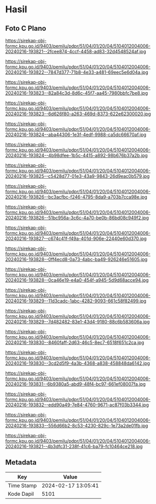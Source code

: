 # Hasil

## Foto C Plano

https://sirekap-obj-formc.kpu.go.id/9403/pemilu/pdpr/51/04/01/20/04/5104012004006-20240216-193821--2fcee874-4ccf-4458-ad83-32d4548524af.jpg

https://sirekap-obj-formc.kpu.go.id/9403/pemilu/pdpr/51/04/01/20/04/5104012004006-20240216-193822--7847d377-71b8-4e33-a481-69eec5e6d04a.jpg

https://sirekap-obj-formc.kpu.go.id/9403/pemilu/pdpr/51/04/01/20/04/5104012004006-20240216-193823--82a84c3d-8d6c-45f7-aa45-7980bbfc7be8.jpg

https://sirekap-obj-formc.kpu.go.id/9403/pemilu/pdpr/51/04/01/20/04/5104012004006-20240216-193823--6d626f80-a263-469d-8373-622e62300020.jpg

https://sirekap-obj-formc.kpu.go.id/9403/pemilu/pdpr/51/04/01/20/04/5104012004006-20240216-193824--aba44306-1e3f-4edf-9988-ca5dc66670af.jpg

https://sirekap-obj-formc.kpu.go.id/9403/pemilu/pdpr/51/04/01/20/04/5104012004006-20240216-193824--4b98dfee-1b5c-4415-a892-98b676b37a2b.jpg

https://sirekap-obj-formc.kpu.go.id/9403/pemilu/pdpr/51/04/01/20/04/5104012004006-20240216-193825--c5428d77-01e3-43a9-9843-26d9eac0b579.jpg

https://sirekap-obj-formc.kpu.go.id/9403/pemilu/pdpr/51/04/01/20/04/5104012004006-20240216-193826--bc3acfbc-f246-4795-8da9-a703b7cca98e.jpg

https://sirekap-obj-formc.kpu.go.id/9403/pemilu/pdpr/51/04/01/20/04/5104012004006-20240216-193826--51bc956a-3c6c-4a70-be0b-86bd08c949f2.jpg

https://sirekap-obj-formc.kpu.go.id/9403/pemilu/pdpr/51/04/01/20/04/5104012004006-20240216-193827--c674c41f-f49a-401d-906e-22440e60d370.jpg

https://sirekap-obj-formc.kpu.go.id/9403/pemilu/pdpr/51/04/01/20/04/5104012004006-20240216-193828--0ff4ecd8-0a73-4abc-ba49-926246e51605.jpg

https://sirekap-obj-formc.kpu.go.id/9403/pemilu/pdpr/51/04/01/20/04/5104012004006-20240216-193828--0ca46e19-e4a0-454f-a945-5d9d68acce94.jpg

https://sirekap-obj-formc.kpu.go.id/9403/pemilu/pdpr/51/04/01/20/04/5104012004006-20240216-193829--11d3cadc-1abc-4282-9093-661c58f82499.jpg

https://sirekap-obj-formc.kpu.go.id/9403/pemilu/pdpr/51/04/01/20/04/5104012004006-20240216-193829--7d482482-83e1-43d4-9180-88c6b583606a.jpg

https://sirekap-obj-formc.kpu.go.id/9403/pemilu/pdpr/51/04/01/20/04/5104012004006-20240216-193830--8460faff-2d63-46c5-8ec7-6518f651c2ca.jpg

https://sirekap-obj-formc.kpu.go.id/9403/pemilu/pdpr/51/04/01/20/04/5104012004006-20240216-193830--3cd2d5f9-4a3b-4368-a838-458848da6142.jpg

https://sirekap-obj-formc.kpu.go.id/9403/pemilu/pdpr/51/04/01/20/04/5104012004006-20240216-193831--6b9380a5-abd9-48f4-bc97-661ef08007fa.jpg

https://sirekap-obj-formc.kpu.go.id/9403/pemilu/pdpr/51/04/01/20/04/5104012004006-20240216-193832--edd90a49-7e84-4760-9671-ac87f03b3344.jpg

https://sirekap-obj-formc.kpu.go.id/9403/pemilu/pdpr/51/04/01/20/04/5104012004006-20240216-193833--556d66b2-8c53-4230-829c-1e73a2de01fb.jpg

https://sirekap-obj-formc.kpu.go.id/9403/pemilu/pdpr/51/04/01/20/04/5104012004006-20240216-193821--4b3dfc31-238f-41c6-ba79-fc10464ce218.jpg


## Metadata

| Key        | Value               |
| ---------- | ------------------- |
| Time Stamp | 2024-02-17 13:05:41 |
| Kode Dapil | 5101                |



